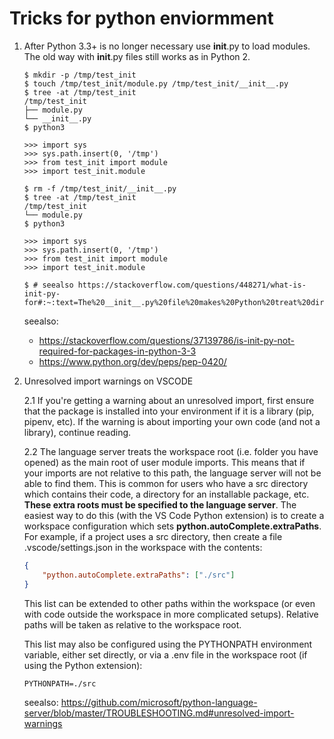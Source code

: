 # Tricks for python enviormment

1. After Python 3.3+ is no longer necessary use __init__.py to load modules. The old way with __init__.py files still works as in Python 2.

    ```shell
    $ mkdir -p /tmp/test_init
    $ touch /tmp/test_init/module.py /tmp/test_init/__init__.py
    $ tree -at /tmp/test_init
    /tmp/test_init
    ├── module.py
    └── __init__.py
    $ python3

    >>> import sys
    >>> sys.path.insert(0, '/tmp')
    >>> from test_init import module
    >>> import test_init.module

    $ rm -f /tmp/test_init/__init__.py
    $ tree -at /tmp/test_init
    /tmp/test_init
    └── module.py
    $ python3

    >>> import sys
    >>> sys.path.insert(0, '/tmp')
    >>> from test_init import module
    >>> import test_init.module

    $ # seealso https://stackoverflow.com/questions/448271/what-is-init-py-for#:~:text=The%20__init__.py%20file%20makes%20Python%20treat%20directories,the%20submodules%20to%20be%20exported.
    ```

    seealso:
    - https://stackoverflow.com/questions/37139786/is-init-py-not-required-for-packages-in-python-3-3
    - https://www.python.org/dev/peps/pep-0420/

2. Unresolved import warnings on VSCODE

    2.1 If you're getting a warning about an unresolved import, first ensure that the package is installed into your environment if it is a library (pip, pipenv, etc). If the warning is about importing your own code (and not a library), continue reading.

    2.2 The language server treats the workspace root (i.e. folder you have opened) as the main root of user module imports. This means that if your imports are not relative to this path, the language server will not be able to find them. This is common for users who have a src directory which contains their code, a directory for an installable package, etc. __These extra roots must be specified to the language server__. The easiest way to do this (with the VS Code Python extension) is to create a workspace configuration which sets __python.autoComplete.extraPaths__. For example, if a project uses a src directory, then create a file .vscode/settings.json in the workspace with the contents:

    ```json
    {
        "python.autoComplete.extraPaths": ["./src"]
    }
    ```

    This list can be extended to other paths within the workspace (or even with code outside the workspace in more complicated setups). Relative paths will be taken as relative to the workspace root.

    This list may also be configured using the PYTHONPATH environment variable, either set directly, or via a .env file in the workspace root (if using the Python extension):

    ```env
    PYTHONPATH=./src
    ```

    seealso: https://github.com/microsoft/python-language-server/blob/master/TROUBLESHOOTING.md#unresolved-import-warnings